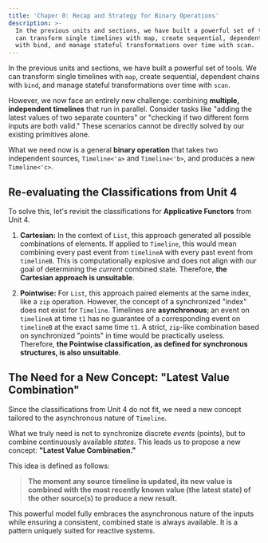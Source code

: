 ```yaml
---
title: 'Chaper 0: Recap and Strategy for Binary Operations'
description: >-
  In the previous units and sections, we have built a powerful set of tools. We
  can transform single timelines with map, create sequential, dependent chains
  with bind, and manage stateful transformations over time with scan.
---
```

In the previous units and sections, we have built a powerful set of tools. We can transform single timelines with `map`, create sequential, dependent chains with `bind`, and manage stateful transformations over time with `scan`.

However, we now face an entirely new challenge: combining **multiple, independent timelines** that run in parallel. Consider tasks like "adding the latest values of two separate counters" or "checking if two different form inputs are both valid." These scenarios cannot be directly solved by our existing primitives alone.

What we need now is a general **binary operation** that takes two independent sources, `Timeline<'a>` and `Timeline<'b>`, and produces a new `Timeline<'c>`.

## Re-evaluating the Classifications from Unit 4

To solve this, let's revisit the classifications for  **Applicative Functors**  from Unit 4.

1.  **Cartesian:** In the context of `List`, this approach generated all possible combinations of elements. If applied to `Timeline`, this would mean combining every past event from `timelineA` with every past event from `timelineB`. This is computationally explosive and does not align with our goal of determining the *current* combined state. Therefore, **the Cartesian approach is unsuitable**.

2.  **Pointwise:** For `List`, this approach paired elements at the same index, like a `zip` operation. However, the concept of a synchronized "index" does not exist for `Timeline`. Timelines are **asynchronous**; an event on `timelineA` at time `t1` has no guarantee of a corresponding event on `timelineB` at the exact same time `t1`. A strict, `zip`-like combination based on synchronized "points" in time would be practically useless. Therefore, **the Pointwise classification, as defined for synchronous structures, is also unsuitable**.

## The Need for a New Concept: "Latest Value Combination"

Since the classifications from Unit 4 do not fit, we need a new concept tailored to the asynchronous nature of `Timeline`.

What we truly need is not to synchronize discrete *events* (points), but to combine continuously available *states*. This leads us to propose a new concept: **"Latest Value Combination."**

This idea is defined as follows:

> **The moment any source timeline is updated, its new value is combined with the most recently known value (the latest state) of the other source(s) to produce a new result.**

This powerful model fully embraces the asynchronous nature of the inputs while ensuring a consistent, combined state is always available. It is a pattern uniquely suited for reactive systems.
